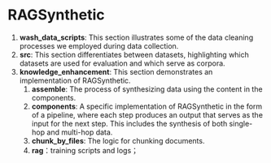 # RAGSynthetic


1. **wash_data_scripts**: This section illustrates some of the data cleaning processes we employed during data collection.
2. **src**: This section differentiates between datasets, highlighting which datasets are used for evaluation and which serve as corpora.
3. **knowledge_enhancement**: This section demonstrates an implementation of RAGSynthetic.
   1. **assemble**: The process of synthesizing data using the content in the components.
   2. **components**: A specific implementation of RAGSynthetic in the form of a pipeline, where each step produces an output that serves as the input for the next step. This includes the synthesis of both single-hop and multi-hop data.
   3. **chunk_by_files**: The logic for chunking documents.
   4. **rag**：training scripts and logs；